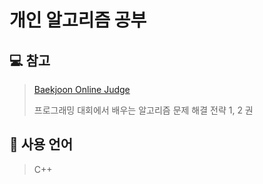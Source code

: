 # 개인 알고리즘 공부

## :computer: 참고
> [Baekjoon Online Judge](https://www.acmicpc.net/)
>
> 프로그래밍 대회에서 배우는 알고리즘 문제 해결 전략 1, 2 권

## 📝 사용 언어
> C++
